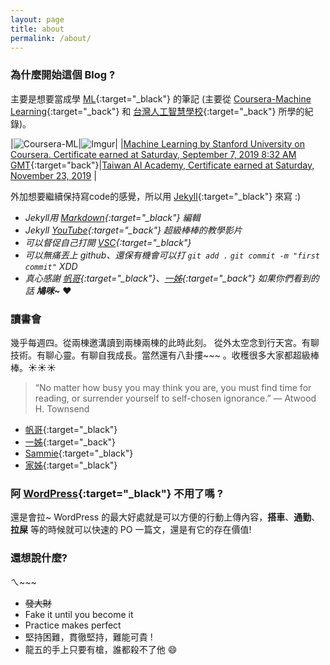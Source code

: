 ```yaml
---
layout: page
title: about
permalink: /about/
---
```


### 為什麼開始這個 Blog ?

主要是想要當成學 [ML](https://en.wikipedia.org/wiki/Machine_learning){:target="_black"} 的筆記 (主要從 [Coursera-Machine Learning](https://www.coursera.org/learn/machine-learning){:target="_back"} 和 [台灣人工智慧學校](https://aiacademy.tw/){:target="_back"} 所學的紀錄)。

|![Coursera-ML](https://i.imgur.com/Yfdb6Cm.jpg)|![Imgur](https://i.imgur.com/kHsBSCmh.jpg)|
|[Machine Learning by Stanford University on Coursera. Certificate earned at Saturday, September 7, 2019 8:32 AM GMT](https://www.coursera.org/account/accomplishments/certificate/PDEWSG5VVJ8F){:target="back"}|[Taiwan AI Academy, Certificate earned at Saturday, November 23, 2019](https://yuting3656.github.io/yutingblog//aiacademy/so-it-is) |

外加想要繼續保持寫code的感覺，所以用 [Jekyll](https://jekyllrb.com/){:target="_black"} 來寫 :) 
   - *Jekyll用 [Markdown](https://en.wikipedia.org/wiki/Markdown){:target="_black"} 編輯*
   - *Jekyll [YouTube](https://www.youtube.com/watch?v=T1itpPvFWHI&list=PLLAZ4kZ9dFpOPV5C5Ay0pHaa0RJFhcmcB&index=1){:target="_back"} 超級棒棒的教學影片*
   - *可以督促自己打開 [VSC](https://en.wikipedia.org/wiki/Visual_Studio_Code){:target="_black"}* 
   - *可以無痛丟上 github、還保有機會可以打 `git add .` `git commit -m "first commit"` XDD*
   - *真心感謝 [帆哥](https://josephjsf2.github.io/){:target="_black"}、[一姊](https://pengpon.github.io/){:target="_back"} 如果你們看到的話 __鳩咪~__* :heart:

### 讀書會

幾乎每週四。從兩棟邀溝讀到兩棟兩棟的此時此刻。
從外太空念到行天宮。有聊技術。有聊心靈。有聊自我成長。當然還有八卦摟~~~
。收穫很多大家都超級棒棒。:sunny::sunny::sunny:

> “No matter how busy you may think you are, you must find time for reading, or surrender yourself to self-chosen ignorance.”
> ― Atwood H. Townsend

   - [帆哥](https://josephjsf2.github.io/){:target="_black"}
   - [一姊](https://pengpon.github.io/){:target="_back"}
   - [Sammie](https://sammiehsieh.github.io/blog/){:target="_black"}
   - [家姊](https://op30132.github.io/){:target="_black"}

### 阿 [WordPress](https://yutingboy.home.blog/){:target="_black"} 不用了嗎 ?

還是會拉~ WordPress 的最大好處就是可以方便的行動上傳內容，__搭車__、__通勤__、__拉屎__ 等的時候就可以快速的 PO 一篇文，還是有它的存在價值!

### 還想說什麼?

ㄟ~~~ 
- ~~發大財~~
- Fake it until you become it
- Practice makes perfect
- 堅持困難，貫徹堅持，難能可貴 !
- 龍五的手上只要有槍，誰都殺不了他 :smile:

